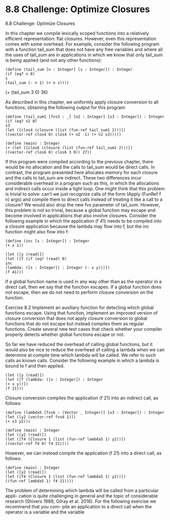 # 8.8 Challenge: Optimize Closures

8.8 Challenge: Optimize Closures

In this chapter we compile lexically scoped functions into a relatively efficient representation: flat closures. However, even this representation comes with some overhead. For example, consider the following program with a function tail_sum that does not have any free variables and where all the uses of tail_sum are in applications in which we know that only tail_sum is being applied (and not any other functions):

```
(define (tail_sum [n : Integer] [s : Integer]) : Integer
(if (eq? n 0)
s
(tail_sum (- n 1) (+ n s))))
```

(+ (tail_sum 3 0) 36)

As described in this chapter, we uniformly apply closure conversion to all functions, obtaining the following output for this program:

```
(define (tail_sum1 [fvs5 : _] [n2 : Integer] [s3 : Integer]) : Integer
(if (eq? n2 0)
s3
(let ([clos4 (closure (list (fun-ref tail_sum1 2)))])
((vector-ref clos4 0) clos4 (+ n2 -1) (+ n2 s3)))))
```

```
(define (main) : Integer
(+ (let ([clos6 (closure (list (fun-ref tail_sum1 2)))])
((vector-ref clos6 0) clos6 3 0)) 27))
```

If this program were compiled according to the previous chapter, there would be no allocation and the calls to tail_sum would be direct calls. In contrast, the program presented here allocates memory for each closure and the calls to tail_sum are indirect. These two differences incur considerable overhead in a program such as this, in which the allocations and indirect calls occur inside a tight loop. One might think that this problem is trivial to solve: can’t we just recognize calls of the form (Apply (FunRef f n) args) and compile them to direct calls instead of treating it like a call to a closure? We would also drop the new fvs parameter of tail_sum. However, this problem is not so trivial, because a global function may escape and become involved in applications that also involve closures. Consider the following example in which the application (f 41) needs to be compiled into a closure application because the lambda may flow into f, but the inc function might also flow into f:

```
(define (inc [x : Integer]) : Integer
(+ x 1))
```

```
(let ([y (read)])
(let ([f (if (eq? (read) 0)
inc
(lambda: ([x : Integer]) : Integer (- x y)))])
(f 41)))
```

If a global function name is used in any way other than as the operator in a direct call, then we say that the function escapes. If a global function does not escape, then we do not need to perform closure conversion on the function.

Exercise 8.2 Implement an auxiliary function for detecting which global functions escape. Using that function, implement an improved version of closure conversion that does not apply closure conversion to global functions that do not escape but instead compiles them as regular functions. Create several new test cases that check whether your compiler properly detects whether global functions escape or not.

So far we have reduced the overhead of calling global functions, but it would also be nice to reduce the overhead of calling a lambda when we can determine at compile time which lambda will be called. We refer to such calls as known calls. Consider the following example in which a lambda is bound to f and then applied.

```
(let ([y (read)])
(let ([f (lambda: ([x : Integer]) : Integer
(+ x y))])
(f 21)))
```

Closure conversion compiles the application (f 21) into an indirect call, as follows:

```
(define (lambda5 [fvs6 : (Vector _ Integer)] [x3 : Integer]) : Integer
(let ([y2 (vector-ref fvs6 1)])
(+ x3 y2)))
```

```
(define (main) : Integer
(let ([y2 (read)])
(let ([f4 (Closure 1 (list (fun-ref lambda5 1) y2))])
((vector-ref f4 0) f4 21))))
```

However, we can instead compile the application (f 21) into a direct call, as follows:

```
(define (main) : Integer
(let ([y2 (read)])
(let ([f4 (Closure 1 (list (fun-ref lambda5 1) y2))])
((fun-ref lambda5 1) f4 21))))
```

The problem of determining which lambda will be called from a particular appli- cation is quite challenging in general and the topic of considerable research (Shivers 1988; Gilray et al. 2016). For the following exercise we recommend that you com- pile an application to a direct call when the operator is a variable and the variable

